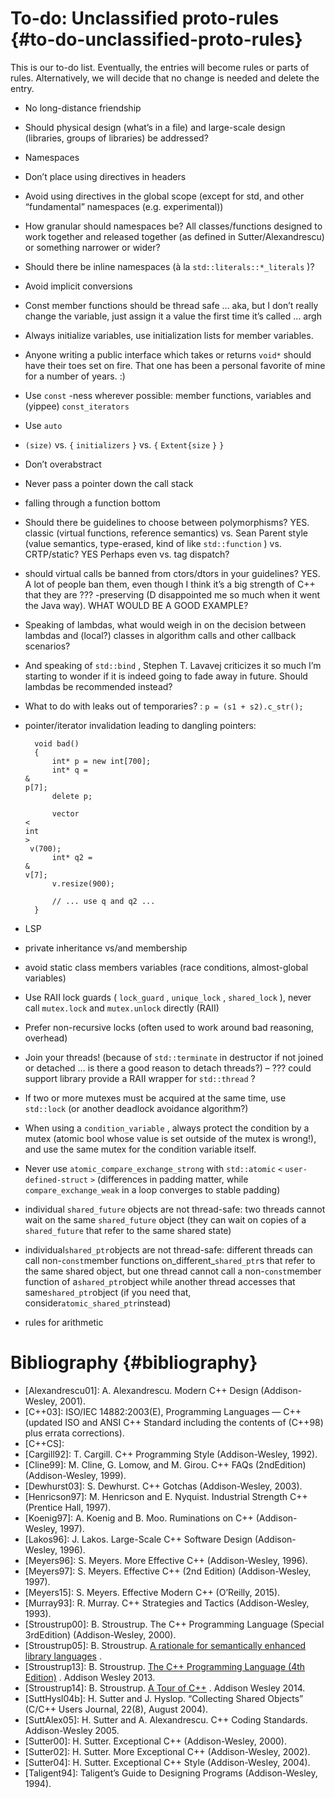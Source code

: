 # To-do: Unclassified proto-rules {#to-do-unclassified-proto-rules}

This is our to-do list. Eventually, the entries will become rules or parts of rules. Alternatively, we will decide that no change is needed and delete the entry.

* No long-distance friendship
* Should physical design \(what’s in a file\) and large-scale design \(libraries, groups of libraries\) be addressed?
* Namespaces
* Don’t place using directives in headers
* Avoid using directives in the global scope \(except for std, and other “fundamental” namespaces \(e.g. experimental\)\)
* How granular should namespaces be? All classes/functions designed to work together and released together \(as defined in Sutter/Alexandrescu\) or something narrower or wider?
* Should there be inline namespaces \(à la
  `std::literals::*_literals`
  \)?
* Avoid implicit conversions
* Const member functions should be thread safe … aka, but I don’t really change the variable, just assign it a value the first time it’s called … argh
* Always initialize variables, use initialization lists for member variables.
* Anyone writing a public interface which takes or returns
  `void*`
  should have their toes set on fire. That one has been a personal favorite of mine for a number of years. :\)
* Use
  `const`
  -ness wherever possible: member functions, variables and \(yippee\)
  `const_iterators`
* Use
  `auto`
* `(size)`
  vs.
  `{`
  `initializers`
  `}`
  vs.
  `{`
  `Extent{size`
  `}`
  `}`
* Don’t overabstract
* Never pass a pointer down the call stack
* falling through a function bottom
* Should there be guidelines to choose between polymorphisms? YES. classic \(virtual functions, reference semantics\) vs. Sean Parent style \(value semantics, type-erased, kind of like
  `std::function`
  \) vs. CRTP/static? YES Perhaps even vs. tag dispatch?
* should virtual calls be banned from ctors/dtors in your guidelines? YES. A lot of people ban them, even though I think it’s a big strength of C++ that they are ??? -preserving \(D disappointed me so much when it went the Java way\). WHAT WOULD BE A GOOD EXAMPLE?
* Speaking of lambdas, what would weigh in on the decision between lambdas and \(local?\) classes in algorithm calls and other callback scenarios?
* And speaking of
  `std::bind`
  , Stephen T. Lavavej criticizes it so much I’m starting to wonder if it is indeed going to fade away in future. Should lambdas be recommended instead?
* What to do with leaks out of temporaries? :
  `p = (s1 + s2).c_str();`
* pointer/iterator invalidation leading to dangling pointers:

  ```
    void bad()
    {
        int* p = new int[700];
        int* q = 
  &
  p[7];
        delete p;

        vector
  <
  int
  >
   v(700);
        int* q2 = 
  &
  v[7];
        v.resize(900);

        // ... use q and q2 ...
    }

  ```

* LSP
* private inheritance vs/and membership
* avoid static class members variables \(race conditions, almost-global variables\)

* Use RAII lock guards \(
  `lock_guard`
  ,
  `unique_lock`
  ,
  `shared_lock`
  \), never call
  `mutex.lock`
  and
  `mutex.unlock`
  directly \(RAII\)
* Prefer non-recursive locks \(often used to work around bad reasoning, overhead\)
* Join your threads! \(because of
  `std::terminate`
  in destructor if not joined or detached … is there a good reason to detach threads?\) – ??? could support library provide a RAII wrapper for
  `std::thread`
  ?
* If two or more mutexes must be acquired at the same time, use
  `std::lock`
  \(or another deadlock avoidance algorithm?\)
* When using a
  `condition_variable`
  , always protect the condition by a mutex \(atomic bool whose value is set outside of the mutex is wrong!\), and use the same mutex for the condition variable itself.
* Never use
  `atomic_compare_exchange_strong`
  with
  `std::atomic`
  `<`
  `user-defined-struct`
  `>`
  \(differences in padding matter, while
  `compare_exchange_weak`
  in a loop converges to stable padding\)
* individual
  `shared_future`
  objects are not thread-safe: two threads cannot wait on the same
  `shared_future`
  object \(they can wait on copies of a
  `shared_future`
  that refer to the same shared state\)
* individual`shared_ptr`objects are not thread-safe: different threads can call non-`const`member functions on_different_`shared_ptr`s that refer to the same shared object, but one thread cannot call a non-`const`member function of a`shared_ptr`object while another thread accesses that same`shared_ptr`object \(if you need that, consider`atomic_shared_ptr`instead\)

* rules for arithmetic

# Bibliography {#bibliography}

*  \[Alexandrescu01\]: A. Alexandrescu. Modern C++ Design \(Addison-Wesley, 2001\).
*  \[C++03\]: ISO/IEC 14882:2003\(E\), Programming Languages — C++ \(updated ISO and ANSI C++ Standard including the contents of \(C++98\) plus errata corrections\).
*  \[C++CS\]:
*  \[Cargill92\]: T. Cargill. C++ Programming Style \(Addison-Wesley, 1992\).
*  \[Cline99\]: M. Cline, G. Lomow, and M. Girou. C++ FAQs \(2ndEdition\) \(Addison-Wesley, 1999\).
*  \[Dewhurst03\]: S. Dewhurst. C++ Gotchas \(Addison-Wesley, 2003\).
*  \[Henricson97\]: M. Henricson and E. Nyquist. Industrial Strength C++ \(Prentice Hall, 1997\).
*  \[Koenig97\]: A. Koenig and B. Moo. Ruminations on C++ \(Addison-Wesley, 1997\).
*  \[Lakos96\]: J. Lakos. Large-Scale C++ Software Design \(Addison-Wesley, 1996\).
*  \[Meyers96\]: S. Meyers. More Effective C++ \(Addison-Wesley, 1996\).
*  \[Meyers97\]: S. Meyers. Effective C++ \(2nd Edition\) \(Addison-Wesley, 1997\).
*  \[Meyers15\]: S. Meyers. Effective Modern C++ \(O’Reilly, 2015\).
*  \[Murray93\]: R. Murray. C++ Strategies and Tactics \(Addison-Wesley, 1993\).
*  \[Stroustrup00\]: B. Stroustrup. The C++ Programming Language \(Special 3rdEdition\) \(Addison-Wesley, 2000\).
*  \[Stroustrup05\]: B. Stroustrup.
  [A rationale for semantically enhanced library languages](http://www.stroustrup.com/SELLrationale.pdf)
  .
*  \[Stroustrup13\]: B. Stroustrup.
  [The C++ Programming Language \(4th Edition\)](http://www.stroustrup.com/4th.html)
  . Addison Wesley 2013.
*  \[Stroustrup14\]: B. Stroustrup.
  [A Tour of C++](http://www.stroustrup.com/Tour.html)
  . Addison Wesley 2014.
*  \[SuttHysl04b\]: H. Sutter and J. Hyslop. “Collecting Shared Objects” \(C/C++ Users Journal, 22\(8\), August 2004\).
*  \[SuttAlex05\]: H. Sutter and A. Alexandrescu. C++ Coding Standards. Addison-Wesley 2005.
*  \[Sutter00\]: H. Sutter. Exceptional C++ \(Addison-Wesley, 2000\).
*  \[Sutter02\]: H. Sutter. More Exceptional C++ \(Addison-Wesley, 2002\).
*  \[Sutter04\]: H. Sutter. Exceptional C++ Style \(Addison-Wesley, 2004\).
*  \[Taligent94\]: Taligent’s Guide to Designing Programs \(Addison-Wesley, 1994\).



